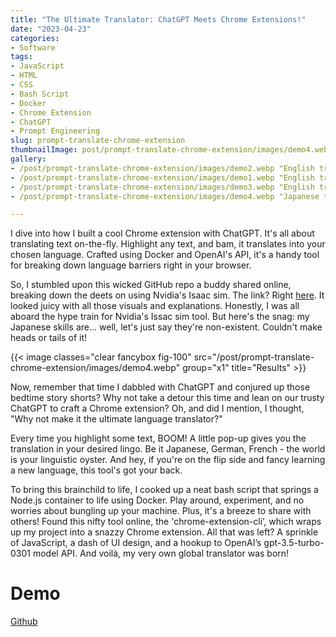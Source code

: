 ```yaml
---
title: "The Ultimate Translator: ChatGPT Meets Chrome Extensions!"
date: "2023-04-23"
categories:
- Software
tags:
- JavaScript
- HTML
- CSS
- Bash Script
- Docker
- Chrome Extension
- ChatGPT
- Prompt Engineering
slug: prompt-translate-chrome-extension
thumbnailImage: post/prompt-translate-chrome-extension/images/demo4.webp
gallery:
- /post/prompt-translate-chrome-extension/images/demo2.webp "English translate to Japanese"
- /post/prompt-translate-chrome-extension/images/demo1.webp "English translate to Tradition Chinese"
- /post/prompt-translate-chrome-extension/images/demo3.webp "English translate to Tradition Chinese"
- /post/prompt-translate-chrome-extension/images/demo4.webp "Japanese translate to Tradition Chinese"

---
```


<!-- for peek -->
I dive into how I built a cool Chrome extension with ChatGPT. It's all about translating text 
on-the-fly. Highlight any text, and bam, it translates into your chosen language. Crafted using 
Docker and OpenAI's API, it's a handy tool for breaking down language barriers right in your browser.

<!--more-->
So, I stumbled upon this wicked GitHub repo a buddy shared online, breaking down the deets on using 
Nvidia's Isaac sim. The link? Right [here](https://github.com/SOutaHI/isaac_sim_examples/blob/main/tutorials/install/1_install.md). It looked juicy with all those visuals and explanations. 
Honestly, I was all aboard the hype train for Nvidia's Issac sim tool. But here's the snag: my 
Japanese skills are... well, let's just say they're non-existent. Couldn't make heads or tails of it!

{{< image classes="clear fancybox fig-100" src="/post/prompt-translate-chrome-extension/images/demo4.webp" group="x1" title="Results" >}}

Now, remember that time I dabbled with ChatGPT and conjured up those bedtime story shorts? Why not 
take a detour this time and lean on our trusty ChatGPT to craft a Chrome extension? Oh, and did I 
mention, I thought, "Why not make it the ultimate language translator?"

Every time you highlight some text, BOOM! A little pop-up gives you the translation in your desired 
lingo. Be it Japanese, German, French - the world is your linguistic oyster. And hey, if you're on 
the flip side and fancy learning a new language, this tool's got your back.

To bring this brainchild to life, I cooked up a neat bash script that springs a Node.js container 
to life using Docker. Play around, experiment, and no worries about bungling up your machine. Plus, 
it's a breeze to share with others! Found this nifty tool online, the 'chrome-extension-cli’, 
which wraps up my project into a snazzy Chrome extension. All that was left? A sprinkle of 
JavaScript, a dash of UI design, and a hookup to OpenAI’s gpt-3.5-turbo-0301 model API. And voilà, 
my very own global translator was born!



# Demo
[Github](https://github.com/armcortex/prompt-translate-chrome-extension)


